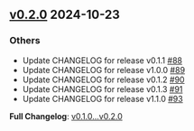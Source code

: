 ## [v0.2.0](https://github.com/openimsdk/actions-test/releases/tag/v0.2.0) 	2024-10-23

### Others
* Update CHANGELOG for release v0.1.1 [#88](https://github.com/openimsdk/actions-test/pull/88)
* Update CHANGELOG for release v1.0.0 [#89](https://github.com/openimsdk/actions-test/pull/89)
* Update CHANGELOG for release v0.1.2 [#90](https://github.com/openimsdk/actions-test/pull/90)
* Update CHANGELOG for release v0.1.3 [#91](https://github.com/openimsdk/actions-test/pull/91)
* Update CHANGELOG for release v1.1.0 [#93](https://github.com/openimsdk/actions-test/pull/93)

**Full Changelog**: [v0.1.0...v0.2.0](https://github.com/openimsdk/actions-test/compare/v0.1.0...v0.2.0)

